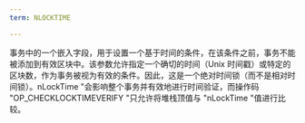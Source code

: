 ```yaml
---
term: NLOCKTIME

---
```

事务中的一个嵌入字段，用于设置一个基于时间的条件，在该条件之前，事务不能被添加到有效区块中。该参数允许指定一个确切的时间（Unix 时间戳）或特定的区块数，作为事务被视为有效的条件。因此，这是一个绝对时间锁（而不是相对时间锁）。nLockTime "会影响整个事务并有效地进行时间验证，而操作码 "OP_CHECKLOCKTIMEVERIFY "只允许将堆栈顶值与 "nLockTime "值进行比较。